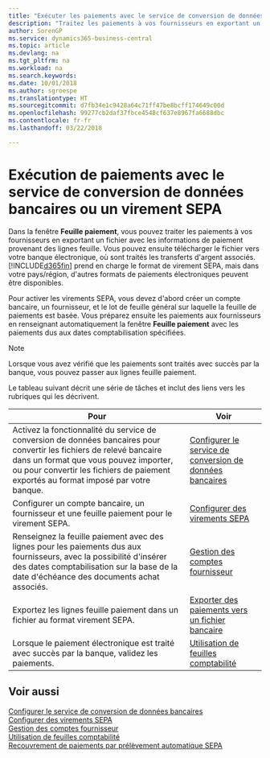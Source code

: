 ```yaml
---
title: "Exécuter les paiements avec le service de conversion de données bancaires ou un virement SEPA | Microsoft Docs"
description: "Traitez les paiements à vos fournisseurs en exportant un fichier avec les informations de paiement provenant des lignes feuille."
author: SorenGP
ms.service: dynamics365-business-central
ms.topic: article
ms.devlang: na
ms.tgt_pltfrm: na
ms.workload: na
ms.search.keywords: 
ms.date: 10/01/2018
ms.author: sgroespe
ms.translationtype: HT
ms.sourcegitcommit: d7fb34e1c9428a64c71ff47be8bcff174649c00d
ms.openlocfilehash: 99277cb2daf37fbce4548cf637e8967fa6688dbc
ms.contentlocale: fr-fr
ms.lasthandoff: 03/22/2018

---
```

# <a name="making-payments-with-bank-data-conversion-service-or-sepa-credit-transfer"></a>Exécution de paiements avec le service de conversion de données bancaires ou un virement SEPA
Dans la fenêtre **Feuille paiement**, vous pouvez traiter les paiements à vos fournisseurs en exportant un fichier avec les informations de paiement provenant des lignes feuille. Vous pouvez ensuite télécharger le fichier vers votre banque électronique, où sont traités les transferts d'argent associés. [!INCLUDE[d365fin](includes/d365fin_md.md)] prend en charge le format de virement SEPA, mais dans votre pays/région, d'autres formats de paiements électroniques peuvent être disponibles.   

 Pour activer les virements SEPA, vous devez d'abord créer un compte bancaire, un fournisseur, et le lot de feuille général sur laquelle la feuille de paiements est basée. Vous préparez ensuite les paiements aux fournisseurs en renseignant automatiquement la fenêtre **Feuille paiement** avec les paiements dus aux dates comptabilisation spécifiées.  

> [!NOTE]  
>  Lorsque vous avez vérifié que les paiements sont traités avec succès par la banque, vous pouvez passer aux lignes feuille paiement.  

 Le tableau suivant décrit une série de tâches et inclut des liens vers les rubriques qui les décrivent.   

|**Pour**|**Voir**|  
|------------|-------------|  
|Activez la fonctionnalité du service de conversion de données bancaires pour convertir les fichiers de relevé bancaire dans un format que vous pouvez importer, ou pour convertir les fichiers de paiement exportés au format imposé par votre banque.|[Configurer le service de conversion de données bancaires](bank-how-setup-bank-statement-service.md)|  
|Configurer un compte bancaire, un fournisseur et une feuille paiement pour le virement SEPA.|[Configurer des virements SEPA](finance-how-to-set-up-sepa-credit-transfer.md)|  
|Renseignez la feuille paiement avec des lignes pour les paiements dus aux fournisseurs, avec la possibilité d'insérer des dates comptabilisation sur la base de la date d'échéance des documents achat associés.|[Gestion des comptes fournisseur](payables-manage-payables.md)|  
|Exportez les lignes feuille paiement dans un fichier au format virement SEPA.|[Exporter des paiements vers un fichier bancaire](payables-how-export-payments-bank-file.md)|  
|Lorsque le paiement électronique est traité avec succès par la banque, validez les paiements.|[Utilisation de feuilles comptabilité](ui-work-general-journals.md)|  

## <a name="see-also"></a>Voir aussi  
[Configurer le service de conversion de données bancaires](bank-how-setup-bank-statement-service.md)  
[Configurer des virements SEPA](finance-how-to-set-up-sepa-credit-transfer.md)  
[Gestion des comptes fournisseur](payables-manage-payables.md)   
[Utilisation de feuilles comptabilité](ui-work-general-journals.md)  
[Recouvrement de paiements par prélèvement automatique SEPA](finance-collect-payments-with-sepa-direct-debit.md)   

